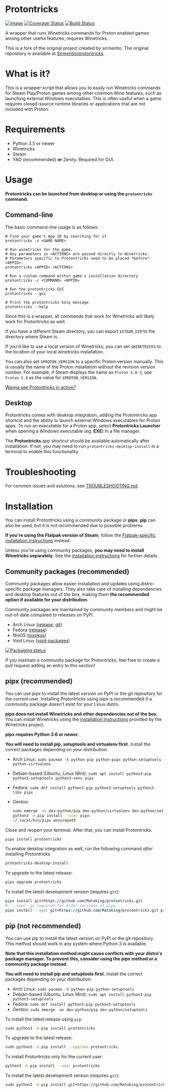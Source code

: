 Protontricks
============

[![image](https://img.shields.io/pypi/v/protontricks.svg)](https://pypi.org/project/protontricks/)
[![Coverage Status](https://coveralls.io/repos/github/Matoking/protontricks/badge.svg?branch=master)](https://coveralls.io/github/Matoking/protontricks?branch=master)
[![Build Status](https://travis-ci.com/Matoking/protontricks.png?branch=master)](https://travis-ci.com/Matoking/protontricks)

A wrapper that runs Winetricks commands for Proton enabled games among other useful features, requires Winetricks.

This is a fork of the original project created by sirmentio. The original repository is available at [Sirmentio/protontricks](https://github.com/Sirmentio/protontricks).

# What is it?

This is a wrapper script that allows you to easily run Winetricks commands for Steam Play/Proton games among other common Wine features, such as launching external Windows executables. This is often useful when a game requires closed-source runtime libraries or applications that are not included with Proton.

# Requirements

* Python 3.5 or newer
* Winetricks
* Steam
* YAD (recommended) **or** Zenity. Required for GUI.

# Usage

**Protontricks can be launched from desktop or using the `protontricks` command.**

## Command-line

The basic command-line usage is as follows:

```
# Find your game's App ID by searching for it
protontricks -s <GAME NAME>

# Run winetricks for the game.
# Any parameters in <ACTIONS> are passed directly to Winetricks.
# Parameters specific to Protontricks need to be placed *before* <APPID>.
protontricks <APPID> <ACTIONS>

# Run a custom command within game's installation directory
protontricks -c <COMMAND> <APPID>

# Run the protontricks GUI
protontricks --gui

# Print the protontricks help message
protontricks --help
```

Since this is a wrapper, all commands that work for Winetricks will likely work for Protontricks as well.

If you have a different Steam directory, you can export ``$STEAM_DIR`` to the directory where Steam is.

If you'd like to use a local version of Winetricks, you can set ``$WINETRICKS`` to the location of your local winetricks installation.

You can also set ``$PROTON_VERSION`` to a specific Proton version manually. This is usually the name of the Proton installation without the revision version number. For example, if Steam displays the name as `Proton 5.0-3`, use `Proton 5.0` as the value for `$PROTON_VERSION`.

[Wanna see Protontricks in action?](https://asciinema.org/a/229323)

## Desktop

Protontricks comes with desktop integration, adding the Protontricks app shortcut and the ability to launch external Windows executables for Proton apps. To run an executable for a Proton app, select **Protontricks Launcher** when opening a Windows executable (eg. **EXE**) in a file manager.

The **Protontricks** app shortcut should be available automatically after installation. If not, you may need to run `protontricks-desktop-install` in a terminal to enable this functionality.

# Troubleshooting

For common issues and solutions, see [TROUBLESHOOTING.md](TROUBLESHOOTING.md).

# Installation

You can install Protontricks using a community package or **pipx**. **pip** can also be used, but it is not recommended due to possible problems.

**If you're using the Flatpak version of Steam**, follow the [Flatpak-specific installation instructions](https://github.com/flathub/com.valvesoftware.Steam.Utility.protontricks) instead.

Unless you're using community packages, **you may need to install Winetricks separately**. See the [installation instructions](https://github.com/Winetricks/winetricks#installing) for further details.

## Community packages (recommended)

Community packages allow easier installation and updates using distro-specific package managers. They also take care of installing dependencies and desktop features out of the box, making them **the recommended option if available for your distribution**.

Community packages are maintained by community members and might be out-of-date compared to releases on PyPI.

* Arch Linux ([release](https://aur.archlinux.org/packages/protontricks/), [git](https://aur.archlinux.org/packages/protontricks-git/))
* Fedora ([release](https://src.fedoraproject.org/rpms/protontricks))
* NixOS ([nixpkgs](https://github.com/NixOS/nixpkgs/blob/master/pkgs/tools/package-management/protontricks/default.nix))
* Void Linux ([void-packages](https://github.com/void-linux/void-packages/blob/master/srcpkgs/protontricks/template))

[![Packaging status](https://repology.org/badge/vertical-allrepos/protontricks.svg)](https://repology.org/project/protontricks/versions)

If you maintain a community package for Protontricks, feel free to create a pull request adding an entry to this section!

## pipx (recommended)

You can use pipx to install the latest version on PyPI or the git repository for the current user. Installing Protontricks using pipx is recommended if a community package doesn't exist for your Linux distro.

**pipx does not install Winetricks and other dependencies out of the box.** You can install Winetricks using the [installation instructions](https://github.com/Winetricks/winetricks#installing) provided by the Winetricks project. 

**pipx requires Python 3.6 or newer.**

**You will need to install pip, setuptools and virtualenv first.** Install the correct packages depending on your distribution:

* Arch Linux: `sudo pacman -S python-pip python-pipx python-setuptools python-virtualenv`
* Debian-based (Ubuntu, Linux Mint): `sudo apt install python3-pip python3-setuptools python3-venv pipx`
* Fedora: `sudo dnf install python3-pip python3-setuptools python3-libs pipx`
* Gentoo:

  ```sh
  sudo emerge -av dev-python/pip dev-python/virtualenv dev-python/setuptools
  python3 -m pip install --user pipx
  ~/.local/bin/pipx ensurepath
  ```

Close and reopen your terminal. After that, you can install Protontricks.

```sh
pipx install protontricks
```

To enable desktop integration as well, run the following command *after* installing Protontricks

```sh
protontricks-desktop-install
```

To upgrade to the latest release:
```sh
pipx upgrade protontricks
```

To install the latest development version (requires `git`):
```sh
pipx install git+https://github.com/Matoking/protontricks.git
# '--spec' is required for older versions of pipx
pipx install --spec git+https://github.com/Matoking/protontricks.git protontricks
```

## pip (not recommended)

You can use pip to install the latest version on PyPI or the git repository. This method should work in any system where Python 3 is available.

**Note that this installation method might cause conflicts with your distro's package manager. To prevent this, consider using the pipx method or a community package instead.**

**You will need to install pip and setuptools first.** Install the correct packages depending on your distribution:

* Arch Linux: `sudo pacman -S python-pip python-setuptools`
* Debian-based (Ubuntu, Linux Mint): `sudo apt install python3-pip python3-setuptools`
* Fedora: `sudo dnf install python3-pip python3-setuptools`
* Gentoo: `sudo emerge -av dev-python/pip dev-python/setuptools`

To install the latest release using `pip`:
```sh
sudo python3 -m pip install protontricks
```

To upgrade to the latest release:
```sh
sudo python3 -m pip install --upgrade protontricks
```

To install Protontricks only for the current user:
```sh
python3 -m pip install --user protontricks
```

To install the latest development version (requires `git`):
```sh
sudo python3 -m pip install git+https://github.com/Matoking/protontricks.git
```
